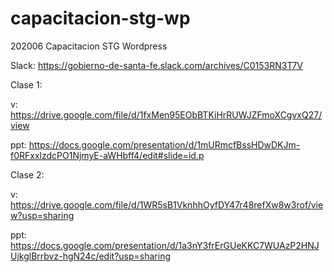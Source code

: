 # capacitacion-stg-wp
202006 Capacitacion STG Wordpress

Slack: https://gobierno-de-santa-fe.slack.com/archives/C0153RN3T7V

Clase 1:

v: https://drive.google.com/file/d/1fxMen95EObBTKiHrRUWJZFmoXCgvxQ27/view

ppt: https://docs.google.com/presentation/d/1mURmcfBssHDwDKJm-f0RFxxlzdcPO1NjmyE-aWHbff4/edit#slide=id.p

Clase 2:

v: https://drive.google.com/file/d/1WR5sB1VknhhOyfDY47r48refXw8w3rof/view?usp=sharing

ppt: https://docs.google.com/presentation/d/1a3nY3frErGUeKKC7WUAzP2HNJUjkglBrrbvz-hgN24c/edit?usp=sharing

